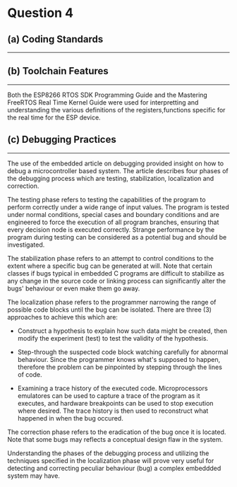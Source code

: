 # Question 4

## (a) Coding Standards
---

## (b) Toolchain Features
---
Both the ESP8266 RTOS SDK Programming Guide and the Mastering FreeRTOS Real Time Kernel Guide were used for interpretting and understanding the various definitions of the registers,functions specific for the real time  for the ESP device. 

## (c) Debugging Practices
---
The use of the embedded article on debugging provided insight on how to debug a microcontroller based system. The article describes four phases of the debugging process which are testing, stabilization, localization and correction.

The testing phase refers to testing the capabilities of the program to perform correctly under a wide range of input values. 
The program is tested under normal conditions, special cases and boundary conditions and are engineered to force the execution of all program branches, ensuring that every decision node is executed correctly. Strange performance by the program during testing can be considered as a potential bug and should be investigated.

The stabilization phase refers to an attempt to control conditions to the extent where a specific bug can be generated at will.
Note that certain classes if bugs typical in embedded C programs are difficult to stabilize as any change in the source code or linking process can significantly alter the bugs' behaviour or even make them go away.

The localization phase refers to the programmer narrowing the range of possible code blocks until the bug can be isolated. There are three (3) approaches to achieve this which are:

- Construct a hypothesis to explain how such data might be created, then modify the experiment (test) to test the validity of the hypothesis.

-  Step-through the suspected code block watching carefully for abnormal behaviour. Since the programmer knows what's supposed to happen, therefore the problem can be pinpointed by stepping through the lines of code.

- Examining a trace history of the executed code. Microprocessors emulatores can be used to capture a trace of the program as it executes, and hardware breakpoints can be used to stop execution where desired. The trace history is then used to reconstruct what happened in when the bug occured.

The correction phase refers to the eradication of the bug once it is located. Note that some bugs may reflects a conceptual design flaw in the system. 

Understanding the phases of the debugging process and utilizing the techniques specified in the localization phase will prove very useful for detecting and correcting peculiar behaviour (bug) a complex embeddded system may have. 
